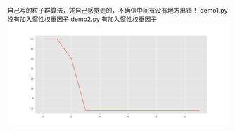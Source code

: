 自己写的粒子群算法，凭自己感觉走的，不确信中间有没有地方出错！
demo1.py 没有加入惯性权重因子
demo2.py 有加入惯性权重因子
![image](https://github.com/Lovephysics/little-tricks/blob/master/Particle%20swarm/Figure_1.png)
